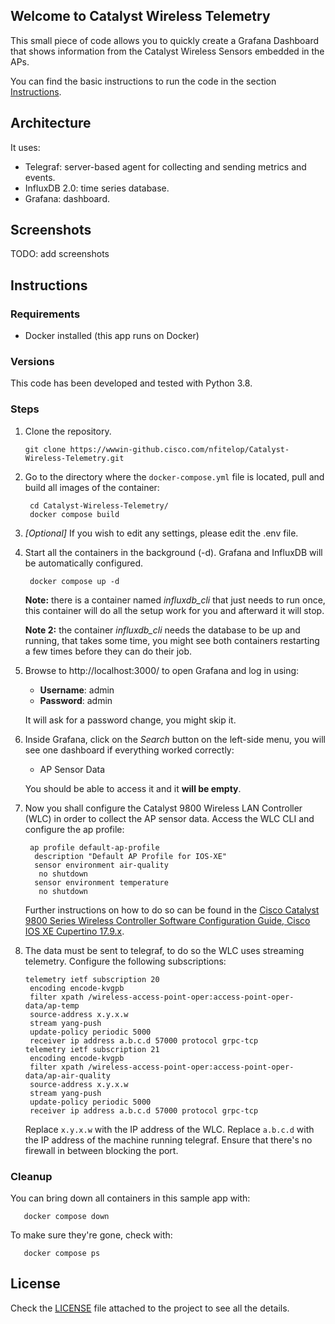 ## Welcome to Catalyst Wireless Telemetry

This small piece of code allows you to quickly create a Grafana Dashboard 
that shows information from the Catalyst Wireless Sensors embedded in the APs.

You can find the basic instructions to run the code in the section 
[Instructions](#Instructions).

## Architecture

It uses:
- Telegraf: server-based agent for collecting and sending metrics and events.
- InfluxDB 2.0: time series database.
- Grafana: dashboard.

## Screenshots

TODO: add screenshots

## Instructions

### Requirements

- Docker installed (this app runs on Docker)

### Versions

This code has been developed and tested with Python 3.8.

### Steps

1. Clone the repository.
   ```
   git clone https://wwwin-github.cisco.com/nfitelop/Catalyst-Wireless-Telemetry.git
   ```

2. Go to the directory where the `docker-compose.yml` file is located, pull and
 build all images of the container:
   ```
    cd Catalyst-Wireless-Telemetry/
    docker compose build
   ```
   
3. _[Optional]_ If you wish to edit any settings, please edit the .env file.


4. Start all the containers in the background (-d). Grafana and InfluxDB will 
   be automatically configured. 
   ```
    docker compose up -d
   ```
   
   **Note:** there is a container named _influxdb_cli_ that just needs to run 
   once, this container will do all the setup work for you and afterward 
   it will stop.
   
   **Note 2:** the container _influxdb_cli_ needs the database 
   to be up and running, that takes some time, you might see both 
   containers restarting a few times before they can do their job.

   
5. Browse to http://localhost:3000/ to open Grafana and log in using:
   - **Username**: admin
   - **Password**: admin
   
   It will ask for a password change, you might skip it.
   

6. Inside Grafana, click on the _Search_ button on the left-side menu, you 
   will see one dashboard if everything worked correctly:
   - AP Sensor Data
   
   You should be able to access it and it **will be empty**.

7. Now you shall configure the Catalyst 9800 Wireless LAN Controller (WLC) in order
   to collect the AP sensor data. Access the WLC CLI and configure the ap profile:
   ```
    ap profile default-ap-profile
     description "Default AP Profile for IOS-XE"
     sensor environment air-quality
      no shutdown
     sensor environment temperature
      no shutdown
   ```
   Further instructions on how to do so can be found in the 
   [Cisco Catalyst 9800 Series Wireless Controller Software Configuration Guide, 
   Cisco IOS XE Cupertino 17.9.x](https://www.cisco.com/c/en/us/td/docs/wireless/controller/9800/17-9/config-guide/b_wl_17_9_cg/m_environmental_sensors_on_aps.html?bookSearch=true).

8. The data must be sent to telegraf, to do so the WLC uses streaming telemetry. Configure
   the following subscriptions:
   ```
   telemetry ietf subscription 20
    encoding encode-kvgpb
    filter xpath /wireless-access-point-oper:access-point-oper-data/ap-temp
    source-address x.y.x.w
    stream yang-push
    update-policy periodic 5000
    receiver ip address a.b.c.d 57000 protocol grpc-tcp
   telemetry ietf subscription 21
    encoding encode-kvgpb
    filter xpath /wireless-access-point-oper:access-point-oper-data/ap-air-quality
    source-address x.y.x.w
    stream yang-push
    update-policy periodic 5000
    receiver ip address a.b.c.d 57000 protocol grpc-tcp
   ```
   Replace `x.y.x.w` with the IP address of the WLC. Replace `a.b.c.d` with the IP address
   of the machine running telegraf. Ensure that there's no firewall in between blocking the port.
    
### Cleanup

You can bring down all containers in this sample app with:
```
   docker compose down
```

To make sure they're gone, check with:
```
   docker compose ps
```

## License

Check the [LICENSE][LICENSE] file attached to the project to see all the 
details.

[LICENSE]: ./LICENSE.md